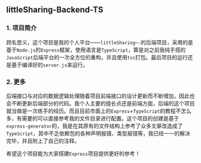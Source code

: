## littleSharing-Backend-TS

### 1. 项目简介

顾名思义，这个项目是我的个人平台——`littleSharing~☆`的后端项目，采用的是基于`Node.js`的`Express`框架，使用语言是`TypeScript`，算是对之前我纯手搭的`JavaScript`后端平台的一次全方位的重构，并且使用`tsc`打包。最后项目的运行还是基于编译好的`server.js`来运行。

### 2. 更多

后端接口与对应的数据逻辑处理随着项目前端接口的设计更新而不断增加，因此也会不断更新后端部分的代码。我个人主要的擅长点还是前端方面，后端的这个项目就当做是一次练手的经历。而且目前市面上的`Express`+`TypeScript`的教程不怎么多，有需要的可以直接参考我的文件目录进行配置。这个项目的创建是基于`express-generator`的，我是在其原有的文件结构上参考了众多文章改造成了`TypeScript`，其中不乏依赖包的各种声明报错、类型报错等，我已经一一的解决完毕，并且附上了自己的注释。

希望这个项目能为大家搭建`Express`项目提供更好的参考！

